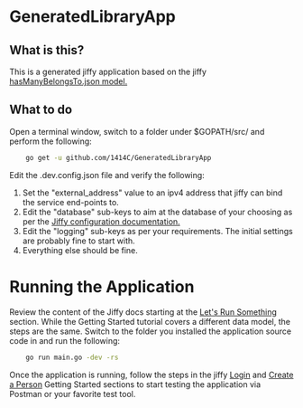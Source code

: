 # GeneratedLibraryApp

## What is this?

This is a generated jiffy application based on the jiffy [hasManyBelongsTo.json model.](https://github.com/1414C/jiffy/blob/master/support/testing_models/hasManyBelongsTo.json)

## What to do

Open a terminal window, switch to a folder under $GOPATH/src/ and perform the following:
```bash
    go get -u github.com/1414C/GeneratedLibraryApp
```

Edit the .dev.config.json file and verify the following:

1. Set the "external_address" value to an ipv4 address that jiffy can bind the service end-points to.
1. Edit the "database" sub-keys to aim at the database of your choosing as per the [Jiffy configuration documentation.](https://1414c.github.io/jiffy/usage/us-content-a/)
1. Edit the "logging" sub-keys as per your requirements.  The initial settings are probably fine to start with.
1. Everything else should be fine.

# Running the Application

Review the content of the Jiffy docs starting at the [Let's Run Something](https://1414c.github.io/jiffy/getting-started/gs-content-d/) section.  While the Getting Started tutorial covers a different data model, the steps are the same.  Switch to the folder you installed the application source code in and run the following:

```bash
    go run main.go -dev -rs
```

Once the application is running, follow the steps in the jiffy [Login](https://1414c.github.io/jiffy/getting-started/level-two/l2-content-a/) and [Create a Person](https://1414c.github.io/jiffy/getting-started/level-two/l2-content-b/) Getting Started sections to start testing the application via Postman or your favorite test tool.